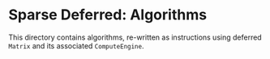 # Sparse Deferred: Algorithms

This directory contains algorithms, re-written as instructions using
deferred `Matrix` and its associated `ComputeEngine`.
